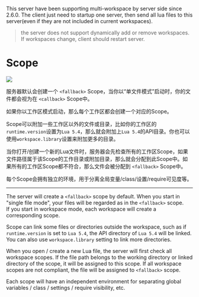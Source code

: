 This server have been supporting multi-workspace by server side since 2.6.0.
The client just need to startup one server, then send all lua files to this server(even if they are not included in current workspaces).

> the server does not support dynamically add or remove workspaces. If workspaces change, client should restart server.

# Scope
![](https://github.com/sumneko/vscode-lua/blob/master/images/wiki-workspace.png)

服务器默认会创建一个 `<fallback>` Scope，当你以“单文件模式”启动时，你的文件都会视为在 `<callback>` Scope中。

如果你以工作区模式启动，那么每个工作区都会创建一个对应的Scope。

Scope可以附加一些工作区以外的文件或目录，比如你的工作区的`runtime.version`设置为`Lua 5.4`，那么就会附加上`Lua 5.4`的API目录。你也可以使用`workspace.library`设置来附加更多的目录。

当你打开/创建一个新的Lua文件时，服务器会先检查所有的工作区Scope，如果文件路径属于该Scope的工作目录或附加目录，那么就会分配到此Scope中。如果所有的工作区Scope都不符合，那么文件会被分配到 `<fallback>` Scope中。


每个Scope会拥有独立的环境，用于分离全局变量/class/设置/require可见度等。

-------------------------------------------------

The server will create a `<fallback>` scope by default. When you start in "single file mode", your files will be regarded as in the `<fallback>` scope.    
If you start in workspace mode, each workspace will create a corresponding scope.

Scope can link some files or directories outside the workspace, such as if `runtime.version` is set to `Lua 5.4`, the API directory of `Lua 5.4` will be linked. You can also use `workspace.library` setting to link more directories.

When you open / create a new Lua file, the server will first check all workspace scopes. If the file path belongs to the working directory or linked directory of the scope, it will be assigned to this scope. If all workspace scopes are not compliant, the file will be assigned to `<fallback>` scope.


Each scope will have an independent environment for separating global variables / class / settings / require visibility, etc.